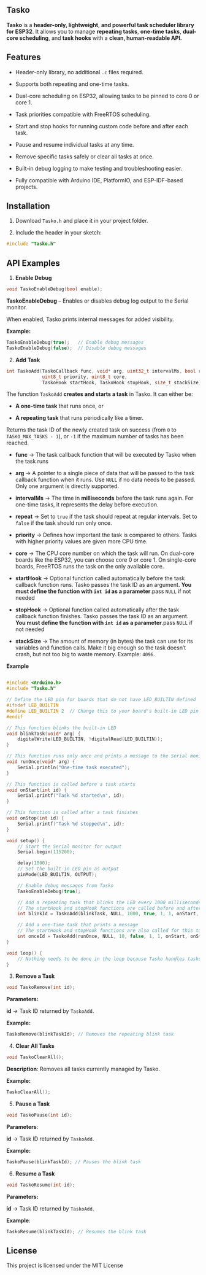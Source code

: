 ## Tasko

**Tasko** is a **header-only, lightweight**, **and powerful task scheduler library for ESP32**. It allows you to manage **repeating tasks**, **one-time tasks**, **dual-core scheduling**, and **task hooks** with a **clean, human-readable API.**

## Features

- Header-only library, no additional `.c` files required.

- Supports both repeating and one-time tasks.

- Dual-core scheduling on ESP32, allowing tasks to be pinned to core 0 or core 1.

- Task priorities compatible with FreeRTOS scheduling.

- Start and stop hooks for running custom code before and after each task.

- Pause and resume individual tasks at any time.

- Remove specific tasks safely or clear all tasks at once.

- Built-in debug logging to make testing and troubleshooting easier.

- Fully compatible with Arduino IDE, PlatformIO, and ESP-IDF-based projects.

## Installation

1. Download `Tasko.h` and place it in your project folder.

2. Include the header in your sketch:
```cpp
#include "Tasko.h"
```

## API Examples
1. **Enable Debug**
```c
void TaskoEnableDebug(bool enable);
```

**TaskoEnableDebug** – Enables or disables debug log output to the Serial monitor.

When enabled, Tasko prints internal messages for added visibility.

**Example:**
```c
TaskoEnableDebug(true);   // Enable debug messages
TaskoEnableDebug(false);  // Disable debug messages
```

2. **Add Task**
```c
int TaskoAdd(TaskoCallback func, void* arg, uint32_t intervalMs, bool repeat,
             uint8_t priority, uint8_t core,
             TaskoHook startHook, TaskoHook stopHook, size_t stackSize);
```


The function `TaskoAdd` **creates and starts a task** in Tasko. It can either be:

- **A one-time task** that runs once, or

- **A repeating task** that runs periodically like a timer.

Returns the task ID of the newly created task on success (from `0` to `TASKO_MAX_TASKS - 1`), or `-1` if the maximum number of tasks has been reached.

- **func** → The task callback function that will be executed by Tasko when the task runs

- **arg** → A pointer to a single piece of data that will be passed to the task callback function when it runs. Use `NULL` if no data needs to be passed. Only one argument is directly supported.

- **intervalMs** → The time in **milliseconds** before the task runs again. For one-time tasks, it represents the delay before execution.

- **repeat** → Set to `true` if the task should repeat at regular intervals. Set to `false` if the task should run only once.

- **priority** → Defines how important the task is compared to others. Tasks with higher priority values are given more CPU time.

- **core** → The CPU core number on which the task will run. On dual-core boards like the ESP32, you can choose core 0 or core 1. On single-core boards, FreeRTOS runs the task on the only available core.

- **startHook** → Optional function called automatically before the task callback function runs. Tasko passes the task ID as an argument. **You must define the function with `int id` as a parameter**.pass `NULL` if not needed 

- **stopHook** → Optional function called automatically after the task callback function finishes. Tasko passes the task ID as an argument. **You must define the function with `int id` as a parameter**.pass `NULL` if not needed

- **stackSize** → The amount of memory (in bytes) the task can use for its variables and function calls. Make it big enough so the task doesn’t crash, but not too big to waste memory. Example: `4096`.


**Example**

```c

#include <Arduino.h>
#include "Tasko.h"

// Define the LED pin for boards that do not have LED_BUILTIN defined
#ifndef LED_BUILTIN
#define LED_BUILTIN 2  // Change this to your board's built-in LED pin if necessary
#endif

// This function blinks the built-in LED
void blinkTask(void* arg) {
    digitalWrite(LED_BUILTIN, !digitalRead(LED_BUILTIN));
}

// This function runs only once and prints a message to the Serial monitor
void runOnce(void* arg) {
    Serial.println("One-time task executed");
}

// This function is called before a task starts
void onStart(int id) {
    Serial.printf("Task %d started\n", id);
}

// This function is called after a task finishes
void onStop(int id) {
    Serial.printf("Task %d stopped\n", id);
}

void setup() {
    // Start the Serial monitor for output
    Serial.begin(115200);

    delay(1000);
    // Set the built-in LED pin as output
    pinMode(LED_BUILTIN, OUTPUT);

    // Enable debug messages from Tasko
    TaskoEnableDebug(true);

    // Add a repeating task that blinks the LED every 1000 milliseconds
    // The startHook and stopHook functions are called before and after each execution
    int blinkId = TaskoAdd(blinkTask, NULL, 1000, true, 1, 1, onStart, onStop, 4096);

    // Add a one-time task that prints a message
    // The startHook and stopHook functions are also called for this task
    int onceId = TaskoAdd(runOnce, NULL, 10, false, 1, 1, onStart, onStop, 4096);
}

void loop() {
    // Nothing needs to be done in the loop because Tasko handles tasks automatically
}


```

3. **Remove a Task**
```c
void TaskoRemove(int id);
```

**Parameters:**

**id** → Task ID returned by `TaskoAdd`.

**Example:**
```c
TaskoRemove(blinkTaskId); // Removes the repeating blink task
```

4. **Clear All Tasks**
```c
void TaskoClearAll();
```

**Description**: Removes all tasks currently managed by Tasko.

**Example:**
```c
TaskoClearAll();
```

5. **Pause a Task**
```c
void TaskoPause(int id);
```

**Parameters**:

**id** → Task ID returned by `TaskoAdd`.

**Example:**
```c
TaskoPause(blinkTaskId); // Pauses the blink task
```

6. **Resume a Task**
```c
void TaskoResume(int id);
```
**Parameters:**

**id** → Task ID returned by `TaskoAdd`.

**Example**:
```c
TaskoResume(blinkTaskId); // Resumes the blink task
```

## License
This project is licensed under the MIT License

